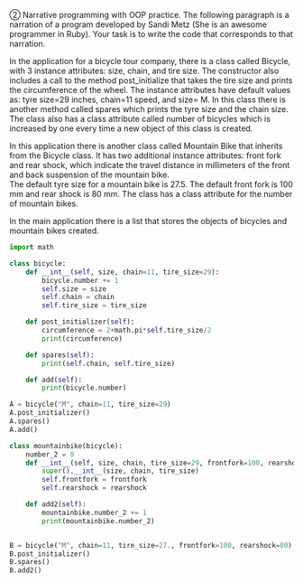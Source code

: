 ② Narrative programming with OOP practice. The following paragraph is a narration of a program developed by Sandi Metz (She is an awesome programmer in Ruby). 
Your task is to write the code that corresponds to that narration. 


In the application for a bicycle tour company, there is a class called Bicycle, with 3 instance attributes: size, chain, and tire size. 
The constructor also includes a call to the method post_initialize that takes the tire size and prints the circumference of the wheel. The instance attributes have default values as: tyre size=29 inches, chain=11 speed, and size= M. 
In this class there is another method called spares which prints the tyre size and the chain size. The class also has a class attribute called number of bicycles which is increased by one every time a new object of this class is created. 


In this application there is another class called Mountain Bike that inherits from the Bicycle class. 
It has two additional instance attributes: front fork and rear shock, which indicate the travel distance in millimeters of the front and back suspension of the mountain bike.  
The default tyre size for a mountain bike is 27.5. The default front fork is 100 mm and rear shock is 80 mm. The class has a class attribute for the number of mountain bikes.


In the main application there is a list that stores the objects of bicycles and mountain bikes created.

```.py
import math

class bicycle:
    def __int__(self, size, chain=11, tire_size=29):
        bicycle.number += 1
        self.size = size
        self.chain = chain
        self.tire_size = tire_size

    def post_initializer(self):
        circumference = 2+math.pi*self.tire_size/2
        print(circumference)

    def spares(self):
        print(self.chain, self.tire_size)

    def add(self):
        print(bicycle.number)

A = bicycle("M", chain=11, tire_size=29)
A.post_initializer()
A.spares()
A.add()

class mountainbike(bicycle):
    number_2 = 0
    def __int__(self, size, chain, tire_size=29, frontfork=100, rearshock=80):
        super().__int__(size, chain, tire_size)
        self.frontfork = frontfork
        self.rearshock = rearshock

    def add2(self):
        mountainbike.number_2 += 1
        print(mountainbike.number_2)


B = bicycle("M", chain=11, tire_size=27., frontfork=100, rearshock=80)
B.post_initializer()
B.spares()
B.add2()

```
